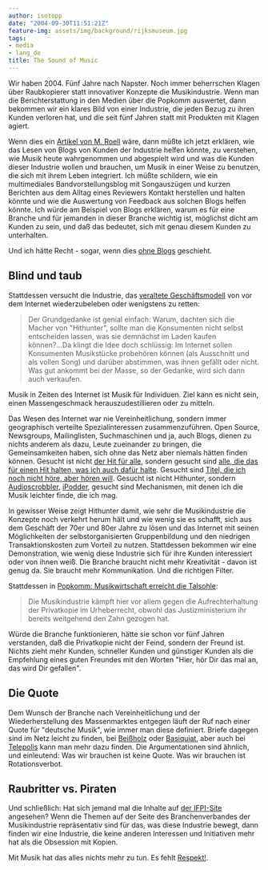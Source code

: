 ```yaml
---
author: isotopp
date: "2004-09-30T11:51:21Z"
feature-img: assets/img/background/rijksmuseum.jpg
tags:
- media
- lang_de
title: The Sound of Music
---
```

Wir haben 2004. Fünf Jahre nach Napster. Noch immer beherrschen Klagen über Raubkopierer statt innovativer Konzepte die Musikindustrie. Wenn man die Berichterstattung in den Medien über die Popkomm auswertet, dann bekommen wir ein klares Bild von einer Industrie, die jeden Bezug zu ihren Kunden verloren hat, und die seit fünf Jahren statt mit Produkten mit Klagen agiert.

Wenn dies ein [Artikel von M. Roell](http://www.roell.net/weblog/archiv/2004/09/29/weblogs_in_der_krisenkommunikation_kryptonite.shtml) wäre, dann müßte ich jetzt erklären, wie das Lesen von Blogs von Kunden der Industrie helfen könnte, zu verstehen, wie Musik heute wahrgenommen und abgespielt wird und was die Kunden dieser Industrie wollen und brauchen, um Musik in einer Weise zu benutzen, die sich mit ihrem Leben integriert. Ich müßte schildern, wie ein multimediales Bandvorstellungsblog mit Songauszügen und kurzen Berichten aus dem Alltag eines Reviewers Kontakt herstellen und halten könnte und wie die Auswertung von Feedback aus solchen Blogs helfen könnte. Ich würde am Beispiel von Blogs erklären, warum es für eine Branche und für jemanden in dieser Branche wichtig ist, möglichst dicht am Kunden zu sein, und daß das bedeutet, sich mit genau diesem Kunden zu unterhalten. 

Und ich hätte Recht - sogar, wenn dies [ohne Blogs](http://www.cluetrain.com/) geschieht. 

## Blind und taub

Stattdessen versucht die Industrie, das  [veraltete Geschäftsmodell](http://www.spiegel.de/netzwelt/netzkultur/0,1518,320587,00.html) von vor dem Internet wiederzubeleben oder wenigstens zu retten: 

> Der Grundgedanke ist genial einfach: Warum, dachten sich die Macher von "Hithunter", sollte man die Konsumenten nicht selbst entscheiden lassen, was sie demnächst im Laden kaufen können?...Da klingt die Idee doch schlüssig: Im Internet sollen Konsumenten Musikstücke probehören können (als Ausschnitt und als vollen Song) und darüber abstimmen, was ihnen gefällt oder nicht. Was gut ankommt bei der Masse, so der Gedanke, wird sich dann auch verkaufen.

Musik in Zeiten des Internet ist Musik für Individuen. Ziel kann es nicht sein, einen Massengeschmack herauszudestillieren oder zu mitteln. 

Das Wesen des Internet war nie Vereinheitlichung, sondern immer geographisch verteilte Spezialinteressen zusammenzuführen. Open Source, Newsgroups, Mailinglisten, Suchmaschinen und ja, auch Blogs, dienen zu nichts anderem als dazu, Leute zueinander zu bringen, die Gemeinsamkeiten haben, sich ohne das Netz aber niemals hätten finden können. Gesucht ist nicht  [der Hit für alle](http://www.kleinreport.ch/meld.phtml?id=18125), sondern gesucht sind [alle, die das für einen Hit halten, was ich auch dafür halte](http://www.audioscrobbler.com/user/Azundris/network/). Gesucht sind [Titel, die ich noch nicht höre, aber hören will](http://www.audioscrobbler.com/user/Azundris/network/). Gesucht ist nicht Hithunter, sondern [Audioscrobbler](http://www.audioscrobbler.com/user/Azundris/), [iPodder](http://www.gadgetguy.de/index.php/2004/09/29/the_personal_broadcasting_revolution_is_), gesucht sind Mechanismen, mit denen ich die Musik leichter finde, die ich mag.

In gewisser Weise zeigt Hithunter damit, wie sehr die Musikindustrie die Konzepte noch verkehrt herum hält und wie wenig sie es schafft, sich aus dem Geschäft der 70er und 80er Jahre zu lösen und das Internet mit seinen Möglichkeiten der selbstorganisierten Gruppenbildung und den niedrigen Transaktionskosten zum Vorteil zu nutzen. Stattdessen bekommen wir eine Demonstration, wie wenig diese Industrie sich für ihre Kunden interessiert oder von ihnen weiß. Die Branche braucht nicht mehr Kreativität - davon ist genug da. Sie braucht mehr Kommunikation. Und die richtigen Filter.

Stattdessen in [Popkomm: Musikwirtschaft erreicht die Talsohle](http://www.heise.de/newsticker/meldung/51615): 

> Die Musikindustrie kämpft hier vor allem gegen die Aufrechterhaltung der Privatkopie im Urheberrecht, obwohl das Justizministerium ihr bereits weitgehend den Zahn gezogen hat.

Würde die Branche funktionieren, hätte sie schon vor fünf Jahren verstanden, daß die Privatkopie nicht der Feind, sondern der Freund ist. Nichts zieht mehr Kunden, schneller Kunden und günstiger Kunden als die Empfehlung eines guten Freundes mit den Worten "Hier, hör Dir das mal an, das wird Dir gefallen".

## Die Quote

Dem Wunsch der Branche nach Vereinheitlichung und der Wiederherstellung des Massenmarktes entgegen läuft der Ruf nach einer Quote für "deutsche Musik", wie immer man diese definiert. Briefe dagegen sind im Netz leicht zu finden, bei [Beißholz](http://beissholz.de/pivot/artikel-671.html) oder [Basiquiat](http://www.basquiat.de/archives/143-Quoten-Musik.html), aber auch bei [Telepolis](http://www.heise.de/tp/deutsch/inhalt/glosse/18435/1.html) kann man mehr dazu finden. Die Argumentationen sind ähnlich, und einleutend: Was wir brauchen ist keine Quote. Was wir brauchen ist 
Rotationsverbot.

## Raubritter vs. Piraten

Und schließlich: Hat sich jemand mal die Inhalte auf [der IFPI-Site](http://www.ifpi.de/) angesehen? Wenn die Themen auf der Seite des Branchenverbandes der Musikindustrie repräsentativ sind für das, was diese Industrie bewegt, dann finden wir eine Industrie, die keine anderen Interessen und Initiativen mehr hat als die Obsession mit Kopien.

Mit Musik hat das alles nichts mehr zu tun. Es fehlt [Respekt!](http://www.basquiat.de/archives/144-Respect.html).
